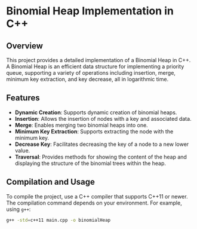 # Binomial Heap Implementation in C++

## Overview

This project provides a detailed implementation of a Binomial Heap in C++. A Binomial Heap is an efficient data structure for implementing a priority queue, supporting a variety of operations including insertion, merge, minimum key extraction, and key decrease, all in logarithmic time.

## Features

- **Dynamic Creation**: Supports dynamic creation of binomial heaps.
- **Insertion**: Allows the insertion of nodes with a key and associated data.
- **Merge**: Enables merging two binomial heaps into one.
- **Minimum Key Extraction**: Supports extracting the node with the minimum key.
- **Decrease Key**: Facilitates decreasing the key of a node to a new lower value.
- **Traversal**: Provides methods for showing the content of the heap and displaying the structure of the binomial trees within the heap.

## Compilation and Usage

To compile the project, use a C++ compiler that supports C++11 or newer. The compilation command depends on your environment. For example, using `g++`:

```bash
g++ -std=c++11 main.cpp -o binomialHeap
